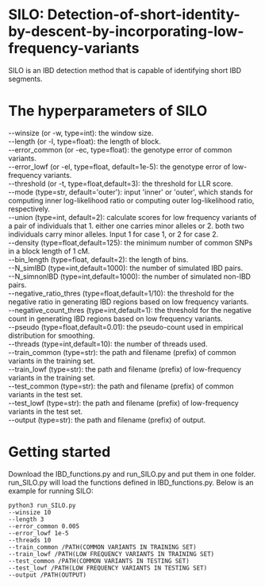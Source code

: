 # SILO: Detection-of-short-identity-by-descent-by-incorporating-low-frequency-variants
SILO is an IBD detection method that is capable of identifying short IBD segments.
# The hyperparameters of SILO
--winsize (or -w, type=int): the window size.  
--length (or -l, type=float): the length of block.  
--error_common (or -ec, type=float): the genotype error of common variants.  
--error_lowf (or -el, type=float, default=1e-5): the genotype error of low-frequency variants.  
--threshold (or -t, type=float,default=3): the threshold for LLR score.  
--mode (type=str, default='outer'): input 'inner' or 'outer', which stands for computing inner log-likelihood ratio or computing outer log-likelihood ratio, respectively.  
--union (type=int, default=2): calculate scores for low frequency variants of a pair of individuals that 1. either one carries minor alleles or 2. both two individuals carry minor alleles. Input 1 for case 1, or 2 for case 2.  
--density (type=float,default=125): the minimum number of common SNPs in a block length of 1 cM.  
--bin_length (type=float, default=2): the length of bins.  
--N_simIBD (type=int,default=1000): the number of simulated IBD pairs.  
--N_simnonIBD (type=int,default=1000): the number of simulated non-IBD pairs.  
--negative_ratio_thres (type=float,default=1/10): the threshold for the negative ratio in generating IBD regions based on low frequency variants.  
--negative_count_thres (type=int,default=1): the threshold for the negative count in generating IBD regions based on low frequency variants.  
--pseudo (type=float,default=0.01): the pseudo-count used in empirical distribution for smoothing.  
--threads (type=int,default=10): the number of threads used.  
--train_common (type=str): the path and filename (prefix) of common variants in the training set.  
--train_lowf (type=str): the path and filename (prefix) of low-frequency variants in the training set.  
--test_common (type=str): the path and filename (prefix) of common variants in the test set.  
--test_lowf (type=str): the path and filename (prefix) of low-frequency variants in the test set.  
--output (type=str): the path and filename (prefix) of output.  
# Getting started
Download the IBD_functions.py and run_SILO.py and put them in one folder. run_SILO.py will load the functions defined in IBD_functions.py.
Below is an example for running SILO:
```
python3 run_SILO.py 
--winsize 10  
--length 3  
--error_common 0.005  
--error_lowf 1e-5  
--threads 10  
--train_common /PATH(COMMON VARIANTS IN TRAINING SET)  
--train_lowf /PATH(LOW FREQUENCY VARIANTS IN TRAINING SET)  
--test_common /PATH(COMMON VARIANTS IN TESTING SET)  
--test_lowf /PATH(LOW FREQUENCY VARIANTS IN TESTING SET)  
--output /PATH(OUTPUT)  
```
